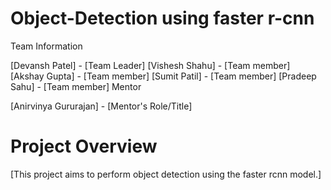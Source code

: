 # Object-Detection using faster r-cnn
Team Information

[Devansh Patel] - [Team Leader]
[Vishesh Shahu] - [Team member]
[Akshay Gupta] - [Team member]
[Sumit Patil] - [Team member]
[Pradeep Sahu] - [Team member]
Mentor

[Anirvinya Gururajan] - [Mentor's Role/Title]

# Project Overview
[This project aims to perform object detection using the faster rcnn model.]
